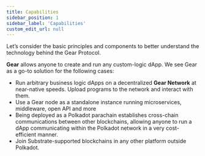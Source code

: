 ```yaml
---
title: Capabilities
sidebar_position: 1
sidebar_label: 'Capabilities'
custom_edit_url: null
---
```


Let’s consider the basic principles and components to better understand the technology behind the Gear Protocol.

**Gear** allows anyone to create and run any custom-logic dApp. We see Gear as a go-to solution for the following cases:
- Run arbitrary business logic dApps on a decentralized **Gear Network** at near-native speeds. Upload programs to the network and interact with them.
- Use a Gear node as a standalone instance running microservices, middleware, open API and more
- Being deployed as a Polkadot parachain establishes cross-chain communications between other blockchains, allowing anyone to run a dApp communicating within the Polkadot network in a very cost-efficient manner.
- Join Substrate-supported blockchains in any other platform outside Polkadot.
